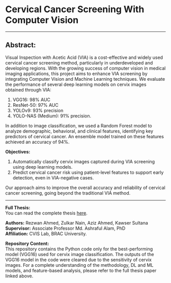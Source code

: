 # Cervical Cancer Screening With Computer Vision

---

## Abstract:     
Visual Inspection with Acetic Acid (VIA) is a cost-effective and widely used cervical cancer screening method, particularly in underdeveloped and developing regions. With the growing success of computer vision in medical imaging applications, this project aims to enhance VIA screening by integrating Computer Vision and Machine Learning techniques. We evaluate the performance of several deep learning models on cervix images obtained through VIA:   
1. VGG16: 98% AUC
2. ResNet-50: 97% AUC
3. YOLOv9: 93% precision
4. YOLO-NAS (Medium): 91% precision.    
   
In addition to image classification, we used a Random Forest model to analyze demographic, behavioral, and clinical features, identifying key predictors of cervical cancer. An ensemble model trained on these features achieved an accuracy of 94%.

**Objectives:**
1. Automatically classify cervix images captured during VIA screening using deep learning models.
2. Predict cervical cancer risk using patient-level features to support early detection, even in VIA-negative cases.      
   
Our approach aims to improve the overall accuracy and reliability of cervical cancer screening, going beyond the traditional VIA method.

---

**Full Thesis:**    
You can read the complete thesis [here](https://dspace.bracu.ac.bd:8443/xmlui/handle/10361/25092).    
   
**Authors:** Rezwan Ahmed, Zulkar Nain, Aziz Ahmed, Kawser Sultana   
**Supervisor:** Associate Professor Md. Ashraful Alam, PhD    
**Affiliation:** CVIS Lab, BRAC University.   

**Repository Content:**   
This repository contains the Python code only for the best-performing model (VGG16) used for cervix image classification. The outputs of the VGG16 model in the code were cleared due to the sensitivity of cervix images. For a complete understanding of the methodology, DL and ML models, and feature-based analysis, please refer to the full thesis paper linked above.

